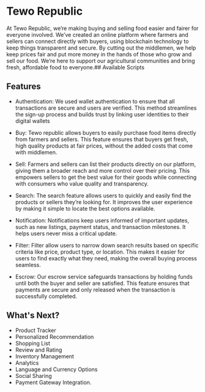 # Tewo Republic
At Tewo Republic, we’re making buying and selling food easier and fairer for everyone involved. We’ve created an online platform where farmers and sellers can connect directly with buyers, using blockchain technology to keep things transparent and secure. By cutting out the middlemen, we help keep prices fair and put more money in the hands of those who grow and sell our food. We’re here to support our agricultural communities and bring fresh, affordable food to everyone.## Available Scripts

## Features
- Authentication: We used wallet authentication to ensure that all transactions are secure and users are verified. This method streamlines the sign-up process and builds trust by linking user identities to their digital wallets

- Buy: Tewo republic allows buyers to easily purchase food items directly from farmers and sellers. This feature ensures that buyers get fresh, high quality products at fair prices, without the added costs that come with middlemen.

- Sell: Farmers and sellers can list their products directly on our platform, giving them a broader reach and more control over their pricing. This empowers sellers to get the best value for their goods while connecting with consumers who value quality and transparency.

- Search: The search feature allows users to quickly and easily find the products or sellers they’re looking for. It improves the user experience by making it simple to locate the best options available.

- Notification: Notifications keep users informed of important updates, such as new listings, payment status, and transaction milestones. It helps users never miss a critical update.

- Filter: Filter allow users to narrow down search results based on specific criteria like price, product type, or location. This makes it easier for users to find exactly what they need, making the overall buying process seamless.

- Escrow: Our escrow service safeguards transactions by holding funds until both the buyer and seller are satisfied. This feature ensures that payments are secure and only released when the transaction is successfully completed.







## What's Next?
- Product Tracker
- Personalized Recommendation
- Shopping List 
- Review and Rating
- Inventory Management
- Analytics
- Language and Currency Options
- Social Sharing
- Payment Gateway Integration.



